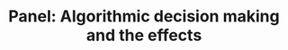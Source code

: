 ---
title: "Panel: Algorithmic decision making and the effects"
talk_type: "Panel"
authors:
    - Marija Slavkovik
    - Kevin Baum
    - Martin Gundersen
    - Samia Touileb
---